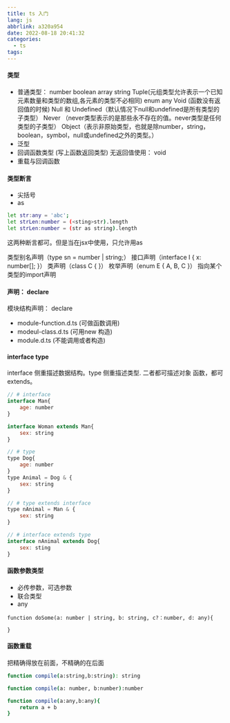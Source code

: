 ```yaml
---
title: ts 入门
lang: js
abbrlink: a320a954
date: 2022-08-18 20:41:32
categories:
  - ts
tags:
---
```


#### 类型
 + 普通类型：
    number 
    boolean 
    array 
    string 
    Tuple(元组类型允许表示一个已知元素数量和类型的数组,各元素的类型不必相同)
    enum
    any
    Void (函数没有返回值的时候)
    Null 和 Undefined（默认情况下null和undefined是所有类型的子类型）
    Never （never类型表示的是那些永不存在的值。never类型是任何类型的子类型）
    Object（表示非原始类型，也就是除number，string，boolean，symbol，null或undefined之外的类型。）
+ 泛型
+ 回调函数类型 (写上函数返回类型)
  无返回值使用： void 
+ 重载与回调函数

#### 类型断言
+ 尖括号 
+ as 
```bash
let str:any = 'abc';
let strLen:number = (<sting>str).length
let strLen:number = (str as string).length
```
这两种断言都可。但是当在jsx中使用，只允许用as

类型别名声明（type sn = number | string;）
接口声明（interface I { x: number[]; }）
类声明（class C { }）
枚举声明（enum E { A, B, C }）
指向某个类型的import声明


#### 声明： declare
模块结构声明： declare 
+ module-function.d.ts (可做函数调用)
+ modeul-class.d.ts (可用new 构造)
+ module.d.ts (不能调用或者构造)


#### interface type
interface 侧重描述数据结构。type 侧重描述类型. 二者都可描述对象 函数，都可extends。
```javaScript
// # interface
interface Man{
    age: number
}

interface Woman extends Man{
    sex: string
}

// # type
type Dog{
    age: number
}
type Animal = Dog & {
    sex: string
}

// # type extends interface
type nAnimal = Man & {
    sex: string
}

// # interface extends type
interface nAnimal extends Dog{
    sex: sting
}

```


#### 函数参数类型
 + 必传参数，可选参数
 + 联合类型
 + any
 ```
function doSome(a: number | string, b: string, c?：number, d: any){

}
```

#### 函数重载
把精确得放在前面，不精确的在后面
```bash
function compile(a:string,b:string): string

function compile(a: number, b:number):number

function compile(a:any,b:any){
    return a + b
}

```

